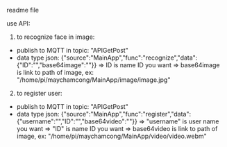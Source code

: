 readme file

use API:
1. to recognize face in image:
- publish to MQTT in topic: "APIGetPost"
- data type json: {"source":"MainApp","func":"recognize","data":{"ID":"","base64image":""}}
=> ID is name ID you want
=> base64image is link to path of image, ex: "/home/pi/maychamcong/MainApp/image/image.jpg"
2. to register user:
- publish to MQTT in topic: "APIGetPost"
- data type json: {"source":"MainApp","func":"register","data":{"username":"","ID":"","base64video":""}}
=> "username" is user name you want
=> "ID" is name ID you want
=> base64video is link to path of image, ex: "/home/pi/maychamcong/MainApp/video/video.webm"

